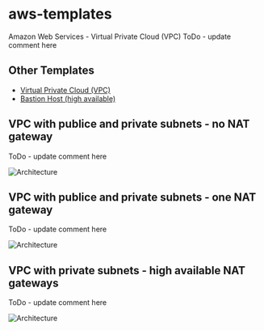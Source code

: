 # aws-templates
Amazon Web Services - Virtual Private Cloud (VPC) 
ToDo - update comment here

## Other Templates
* [Virtual Private Cloud (VPC)](../vpc/)
* [Bastion Host (high available)](../bastion/)

## VPC with publice and private subnets - no NAT gateway
ToDo - update comment here

![Architecture](./images/VPC-Private-No-Internet-access-four-regions.png?raw=true "VPC, private subnets has no internet connectivity")


## VPC with publice and private subnets - one NAT gateway
ToDo - update comment here

![Architecture](./images/VPC-One-NAT-GW-four-regions.png?raw=true "VPC with one NAT gateway")

## VPC with private subnets - high available NAT gateways
ToDo - update comment here

![Architecture](./images/VPC-HA-four-regions.png?raw=true "VPC high available setup")

